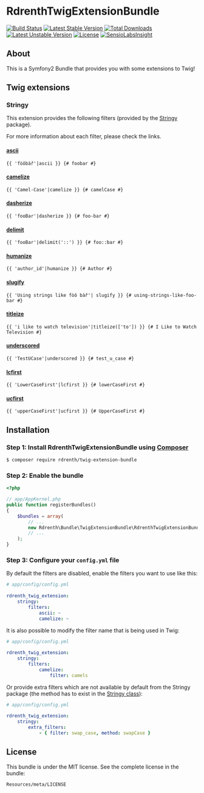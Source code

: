 RdrenthTwigExtensionBundle
=============

[![Build Status](https://travis-ci.org/rdrenth/twig-extension-bundle.svg?branch=master)](https://travis-ci.org/rdrenth/twig-extension-bundle) [![Latest Stable Version](https://poser.pugx.org/rdrenth/twig-extension-bundle/v/stable)](https://packagist.org/packages/rdrenth/twig-extension-bundle) [![Total Downloads](https://poser.pugx.org/rdrenth/twig-extension-bundle/downloads)](https://packagist.org/packages/rdrenth/twig-extension-bundle) [![Latest Unstable Version](https://poser.pugx.org/rdrenth/twig-extension-bundle/v/unstable)](https://packagist.org/packages/rdrenth/twig-extension-bundle) [![License](https://poser.pugx.org/rdrenth/twig-extension-bundle/license)](https://packagist.org/packages/rdrenth/twig-extension-bundle) [![SensioLabsInsight](https://insight.sensiolabs.com/projects/0545e7a1-6179-48df-8628-9e5b0afc13bb/mini.png)](https://insight.sensiolabs.com/projects/0545e7a1-6179-48df-8628-9e5b0afc13bb)

## About
This is a Symfony2 Bundle that provides you with some extensions to Twig!

## Twig extensions

### Stringy
This extension provides the following filters (provided by the [Stringy](https://github.com/danielstjules/Stringy) package).

For more information about each filter, please check the links.

#### [ascii](https://github.com/danielstjules/Stringy#toascii)

```twig
{{ 'fòôbàř'|ascii }} {# foobar #}
```

#### [camelize](https://github.com/danielstjules/Stringy#camelize)

```twig
{{ 'Camel-Case'|camelize }} {# camelCase #}
```

#### [dasherize](https://github.com/danielstjules/Stringy#dasherize)

```twig
{{ 'fooBar'|dasherize }} {# foo-bar #}
```

#### [delimit](https://github.com/danielstjules/Stringy#delimitint-delimiter)

```twig
{{ 'fooBar'|delimit('::') }} {# foo::bar #}
```

#### [humanize](https://github.com/danielstjules/Stringy#humanize)

```twig
{{ 'author_id'|humanize }} {# Author #}
```

#### [slugify](https://github.com/danielstjules/Stringy#slugify-string-replacement----)

```twig
{{ 'Using strings like fòô bàř'| slugify }} {# using-strings-like-foo-bar #}
```

#### [titleize](https://github.com/danielstjules/Stringy#titleize-array-ignore)

```twig
{{ 'i like to watch television'|titleize(['to']) }} {# I Like to Watch Television #}
```

#### [underscored](https://github.com/danielstjules/Stringy#underscored)

```twig
{{ 'TestUCase'|underscored }} {# test_u_case #}
```

#### [lcfirst](https://github.com/danielstjules/Stringy#lowercasefirst)

```twig
{{ 'LowerCaseFirst'|lcfirst }} {# lowerCaseFirst #}
```

#### [ucfirst](https://github.com/danielstjules/Stringy#uppercasefirst)

```twig
{{ 'upperCaseFirst'|ucfirst }} {# UpperCaseFirst #}
```


## Installation
### Step 1: Install RdrenthTwigExtensionBundle using [Composer](http://getcomposer.org)

```bash
$ composer require rdrenth/twig-extension-bundle
```
### Step 2: Enable the bundle
```php
<?php

// app/AppKernel.php
public function registerBundles()
{
    $bundles = array(
        // ...
        new Rdrenth\Bundle\TwigExtensionBundle\RdrenthTwigExtensionBundle(),
        // ...
    );
}
```

### Step 3: Configure your `config.yml` file
By default the filters are disabled, enable the filters you want to use like this:

```yaml
# app/config/config.yml
          
rdrenth_twig_extension:
    stringy:
        filters:
            ascii: ~
            camelize: ~
```

It is also possible to modify the filter name that is being used in Twig:

```yaml
# app/config/config.yml
          
rdrenth_twig_extension:
    stringy:
        filters:
            camelize:
                filter: camels
```

Or provide extra filters which are not available by default from the Stringy package (the method has to exist in the [Stringy class](https://github.com/danielstjules/Stringy/blob/master/src/Stringy.php)):

```yaml
# app/config/config.yml
          
rdrenth_twig_extension:
    stringy:
        extra_filters:
            - { filter: swap_case, method: swapCase }
```

## License

This bundle is under the MIT license. See the complete license in the bundle:

    Resources/meta/LICENSE
    
